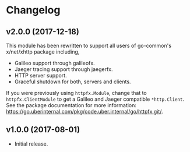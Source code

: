 # Changelog

## v2.0.0 (2017-12-18)

This module has been rewritten to support all users of go-common's x/net/xhttp
package including,

- Galileo support through galileofx.
- Jaeger tracing support through jaegerfx.
- HTTP server support.
- Graceful shutdown for both, servers and clients.

If you were previously using `httpfx.Module`, change that to
`httpfx.ClientModule` to get a Galileo and Jaeger compatible `*http.Client`.
See the package documentation for more information:
<https://go.uberinternal.com/pkg/code.uber.internal/go/httpfx.git/>.

## v1.0.0 (2017-08-01)

- Initial release.

